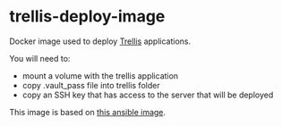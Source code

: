 # trellis-deploy-image
Docker image used to deploy [Trellis](https://roots.io/trellis/) applications.

You will need to:

- mount a volume with the trellis application
- copy .vault_pass file into trellis folder
- copy an SSH key that has access to the server that will be deployed

This image is based on [this ansible image](https://hub.docker.com/r/williamyeh/ansible).
